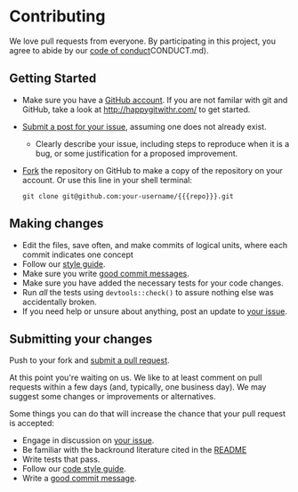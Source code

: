 # Contributing

We love pull requests from everyone. By participating in this project, you
agree to abide by our [code of conduct]()CONDUCT.md).

## Getting Started

* Make sure you have a [GitHub account](https://github.com/signup/free). If you are not familar with git and GitHub, take a look at <http://happygitwithr.com/> to get started.
* [Submit a post for your issue](https://github.com/{{{username}}}/{{{repo}}}/issues/), assuming one does not already exist.
  * Clearly describe your issue, including steps to reproduce when it is a bug, or some justification for a proposed improvement.
* [Fork](https://github.com/{{{username}}}/{{{repo}}}/#fork-destination-box) the repository on GitHub to make a copy of the repository on your account. Or use this line in your shell terminal:

    `git clone git@github.com:your-username/{{{repo}}}.git`
    
## Making changes

* Edit the files, save often, and make commits of logical units, where each commit indicates one concept
* Follow our [style guide](http://adv-r.had.co.nz/Style.html).
* Make sure you write [good commit messages](http://tbaggery.com/2008/04/19/a-note-about-git-commit-messages.html).
* Make sure you have added the necessary tests for your code changes.
* Run _all_ the tests using `devtools::check()` to assure nothing else was accidentally broken.
* If you need help or unsure about anything, post an update to [your issue](https://github.com/{{{username}}}/{{{repo}}}/issues/).

## Submitting your changes

Push to your fork and [submit a pull request](https://github.com/{{{username}}}/{{{repo}}}/compare/).

At this point you're waiting on us. We like to at least comment on pull requests
within a few days (and, typically, one business day). We may suggest
some changes or improvements or alternatives.

Some things you can do that will increase the chance that your pull request is accepted:

* Engage in discussion on [your issue](https://github.com/{{{username}}}/{{{repo}}}/issues/).
* Be familiar with the backround literature cited in the [README](README.Rmd)
* Write tests that pass.
* Follow our [code style guide](http://adv-r.had.co.nz/Style.html).
* Write a [good commit message](http://tbaggery.com/2008/04/19/a-note-about-git-commit-messages.html).



